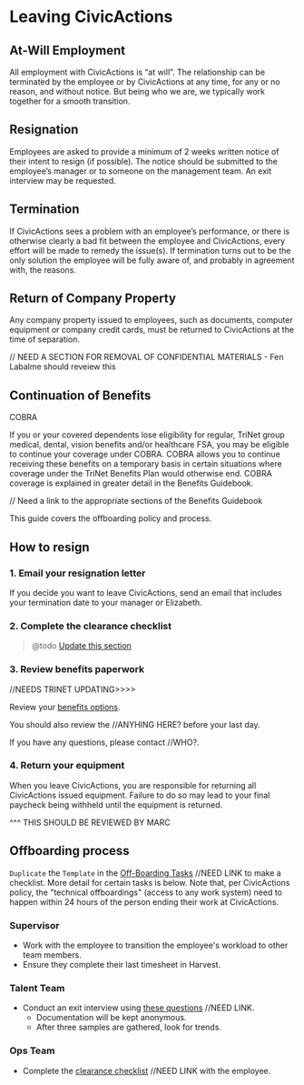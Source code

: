 # Leaving CivicActions

## <a name="at-will"></a>At-Will Employment

All employment with CivicActions is “at will”. The relationship can be terminated by the employee or by CivicActions at any time, for any or no reason, and without notice. But being who we are, we typically work together for a smooth transition.

## <a name="resig"></a>Resignation

Employees are asked to provide a minimum of 2 weeks written notice of their intent to resign (if possible). The notice should be submitted to the employee’s manager or to someone on the management team.  An exit interview may be requested.

## <a name="termin"></a>Termination

If CivicActions sees a problem with an employee’s performance, or there is otherwise clearly a bad fit between the employee and CivicActions, every effort will be made to remedy the issue(s). If termination turns out to be the only solution the employee will be fully aware of, and probably in agreement with, the reasons.

## <a name="company-property"></a>Return of Company Property

Any company property issued to employees, such as documents, computer equipment or company credit cards, must be returned to CivicActions at the time of separation.

// NEED A SECTION FOR REMOVAL OF CONFIDENTIAL MATERIALS - Fen Labalme should reveiew this

## <a name="continuation-benefit"></a>Continuation of Benefits

COBRA

If you or your covered dependents lose eligibility for regular, TriNet group medical, dental, vision benefits and/or healthcare FSA, you may be eligible to continue your coverage under COBRA. COBRA allows you to continue receiving these benefits on a temporary basis in certain situations where coverage under the TriNet Benefits Plan would otherwise end. COBRA coverage is explained in greater detail in the Benefits Guidebook. 

// Need a link to the appropriate sections of the Benefits Guidebook

This guide covers the offboarding policy and process.

<!-- TODO: End CA:Handbook -->

## How to resign

### 1. Email your resignation letter

If you decide you want to leave CivicActions, send an email that includes your termination date to your manager or Elizabeth.

### 2. Complete the clearance checklist

> @todo [Update this section](https://trello.com/c/ypEd64x3/107-update-clearance-checklist-on-leaving-civicactions-md)

### 3. Review benefits paperwork

//NEEDS TRINET UPDATING>>>>

Review your [benefits options](https://docs.google.com/document/d/1fuPxdhSY4YCYQvTFhjmjtLpRK8_ophZnFA9hsK8zftA/edit).

You should also review the //ANYHING HERE? before your last day.

If you have any questions, please contact //WHO?.

### 4. Return your equipment

When you leave CivicActions, you are responsible for returning all CivicActions issued equipment. Failure to do so may lead to your final paycheck being withheld until the equipment is returned.

^^^ THIS SHOULD BE REVIEWED BY MARC

## Offboarding process

`Duplicate` the `Template` in the [Off-Boarding Tasks](<>) //NEED LINK to make a checklist. More detail for certain tasks is below. Note that, per CivicActions policy, the "technical offboardings" (access to any work system) need to happen within 24 hours of the person ending their work at CivicActions.

### Supervisor

* Work with the employee to transition the employee's workload to other team members.
* Ensure they complete their last timesheet in Harvest.

### Talent Team

* Conduct an exit interview using [these questions](<>) //NEED LINK.
  * Documentation will be kept anonymous.
  * After three samples are gathered, look for trends.

### Ops Team

* Complete the [clearance checklist](<>) //NEED LINK with the employee.
